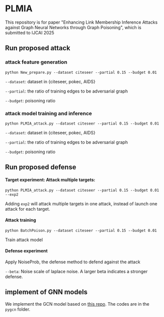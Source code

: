 # PLMIA
 
This repository is for paper "Enhancing Link Membership Inference Attacks against Graph Neural Networks through Graph Poisoning", which is submitted to IJCAI 2025

## Run proposed attack
### attack feature generation

`python New_prepare.py --dataset citeseer --partial 0.15 --budget 0.01`

`--dataset`: dataset in {citeseer, pokec, AIDS}

`--partial`: the ratio of training edges to be adversarial graph

`--budget`: poisoning ratio

### attack model training and inference

`python PLMIA_attack.py --dataset citeseer --partial 0.15 --budget 0.01`

`--dataset`: dataset in {citeseer, pokec, AIDS}

`--partial`: the ratio of training edges to be adversarial graph

`--budget`: poisoning ratio

## Run proposed defense

#### Target experiment: Attack multiple targets:

`python PLMIA_attack.py --dataset citeseer --partial 0.15 --budget 0.01 --exp2`

Adding `exp2` will attack multiple targets in one attack, instead of launch one attack for each target.

#### Attack training

`python BatchPoison.py --dataset citeseer --partial 0.15 --budget 0.01`

Train attack model

#### Defense experiment

Apply NoiseProb, the defense method to defend against the attack

`--beta`: Noise scale of laplace noise. A larger beta indicates a stronger defense.

## implement of GNN models
We implement the GCN model based on [this repo](https://github.com/tkipf/pygcn). The codes are in the `pygcn` folder.
